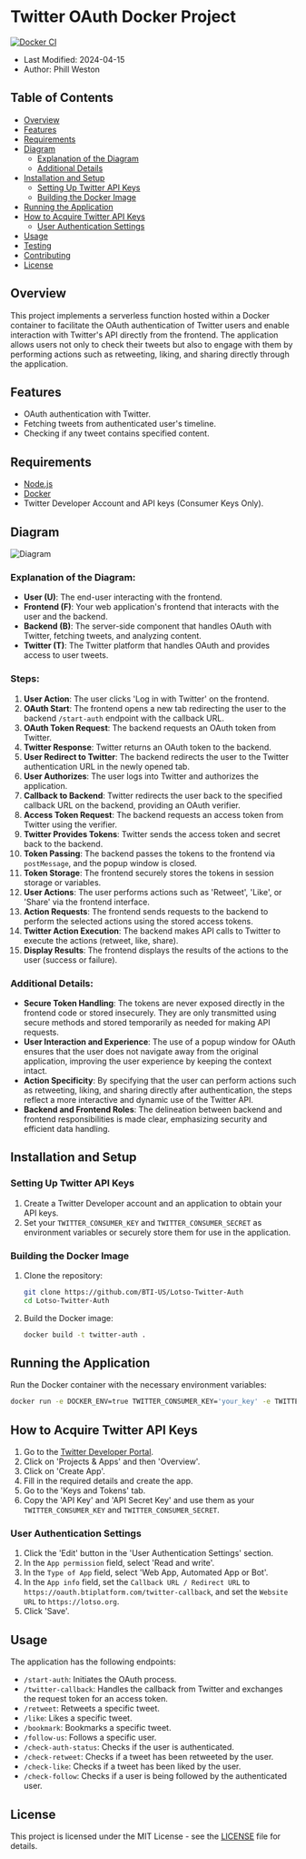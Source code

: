 # Twitter OAuth Docker Project

[![Docker CI](https://github.com/BTI-US/Lotso-Twitter-Auth/actions/workflows/docker-ci.yml/badge.svg)](https://github.com/BTI-US/Lotso-Twitter-Auth/actions/workflows/docker-ci.yml)

- Last Modified: 2024-04-15
- Author: Phill Weston

## Table of Contents

- [Overview](#overview)
- [Features](#features)
- [Requirements](#requirements)
- [Diagram](#diagram)
  - [Explanation of the Diagram](#explanation-of-the-diagram)
  - [Additional Details](#additional-details)
- [Installation and Setup](#installation-and-setup)
   - [Setting Up Twitter API Keys](#setting-up-twitter-api-keys)
   - [Building the Docker Image](#building-the-docker-image)
- [Running the Application](#running-the-application)
- [How to Acquire Twitter API Keys](#how-to-acquire-twitter-api-keys)
   - [User Authentication Settings](#user-authentication-settings)
- [Usage](#usage)
- [Testing](#testing)
- [Contributing](#contributing)
- [License](#license)

## Overview
This project implements a serverless function hosted within a Docker container to facilitate the OAuth authentication of Twitter users and enable interaction with Twitter's API directly from the frontend. The application allows users not only to check their tweets but also to engage with them by performing actions such as retweeting, liking, and sharing directly through the application.

## Features
- OAuth authentication with Twitter.
- Fetching tweets from authenticated user's timeline.
- Checking if any tweet contains specified content.

## Requirements
- [Node.js](https://nodejs.org/)
- [Docker](https://www.docker.com/)
- Twitter Developer Account and API keys (Consumer Keys Only).

## Diagram
![Diagram](https://mermaid.ink/img/pako:eNp1VE1v4kAM_StWDqWVQNw5VCrt5tSqFR83LmZiYESYyXocULfqf19PhkCANpeJ5tnPz8_WfGXGF5SNskB_a3KGXiyuGXcLB_pVyGKNrdAJzAEDzAPxLZRHKGfvhFxxC48jPEaz_RGdRXR2sCKROuHzweNjPoLn0pptgN6rX4N1oDGbNrKXAp0XArbrjYBfgaa8V-QAwdEBBJew8gzvT7VsUniuvOMRTKiwTEZAPAyDqJgBakwqYLAslyoW5pPXWPVElijGSjGLFGpXkESuPNpbwmeDVOMGiInzy9rHXqApruXOzWuFY9N3DerZ_qNOgSuiruYziaoYnpCmtyRqT2xXth3kVUNoDIWQhEMdrFtfxbcNPnUD7yCQYZKWMkn8wDYgHrA6bgjsLULlg7wpAa7pl1E-lz4QyIYaB8jpxqBY786zyAdpT6bimdpC6llQ3hgY9F75QZdgj2xxWVL4ccEmJAci6fV11-yW9NSU3nSDTL2LzZlG-WgaGXx07H7IKb0Pw1Kz9Qgx8yF53jX0wvEPYl3PXctDJ-Lk-m3e2flj_VB5F6jjeR7nGG8LaIbeNb0Rozl1KR33dEovNlQlfp7biiFwP62TAHXiD7Pnh4XL-tmOeIe20AfjK7IsMp3MjhbZSH8LWmFkzxbuW0N1an766Uw2Eq6pn9VVgdK-L-2lLrEO6S29Qc1T9P0fbnmAKw)

### Explanation of the Diagram:
- **User (U)**: The end-user interacting with the frontend.
- **Frontend (F)**: Your web application's frontend that interacts with the user and the backend.
- **Backend (B)**: The server-side component that handles OAuth with Twitter, fetching tweets, and analyzing content.
- **Twitter (T)**: The Twitter platform that handles OAuth and provides access to user tweets.

### Steps:
1. **User Action**: The user clicks 'Log in with Twitter' on the frontend.
2. **OAuth Start**: The frontend opens a new tab redirecting the user to the backend `/start-auth` endpoint with the callback URL.
3. **OAuth Token Request**: The backend requests an OAuth token from Twitter.
4. **Twitter Response**: Twitter returns an OAuth token to the backend.
5. **User Redirect to Twitter**: The backend redirects the user to the Twitter authentication URL in the newly opened tab.
6. **User Authorizes**: The user logs into Twitter and authorizes the application.
7. **Callback to Backend**: Twitter redirects the user back to the specified callback URL on the backend, providing an OAuth verifier.
8. **Access Token Request**: The backend requests an access token from Twitter using the verifier.
9. **Twitter Provides Tokens**: Twitter sends the access token and secret back to the backend.
10. **Token Passing**: The backend passes the tokens to the frontend via `postMessage`, and the popup window is closed.
11. **Token Storage**: The frontend securely stores the tokens in session storage or variables.
12. **User Actions**: The user performs actions such as 'Retweet', 'Like', or 'Share' via the frontend interface.
13. **Action Requests**: The frontend sends requests to the backend to perform the selected actions using the stored access tokens.
14. **Twitter Action Execution**: The backend makes API calls to Twitter to execute the actions (retweet, like, share).
15. **Display Results**: The frontend displays the results of the actions to the user (success or failure).

### Additional Details:
- **Secure Token Handling**: The tokens are never exposed directly in the frontend code or stored insecurely. They are only transmitted using secure methods and stored temporarily as needed for making API requests.
- **User Interaction and Experience**: The use of a popup window for OAuth ensures that the user does not navigate away from the original application, improving the user experience by keeping the context intact.
- **Action Specificity**: By specifying that the user can perform actions such as retweeting, liking, and sharing directly after authentication, the steps reflect a more interactive and dynamic use of the Twitter API.
- **Backend and Frontend Roles**: The delineation between backend and frontend responsibilities is made clear, emphasizing security and efficient data handling.

## Installation and Setup
### Setting Up Twitter API Keys
1. Create a Twitter Developer account and an application to obtain your API keys.
2. Set your `TWITTER_CONSUMER_KEY` and `TWITTER_CONSUMER_SECRET` as environment variables or securely store them for use in the application.

### Building the Docker Image
1. Clone the repository:
   ```bash
   git clone https://github.com/BTI-US/Lotso-Twitter-Auth
   cd Lotso-Twitter-Auth
   ```
2. Build the Docker image:
   ```bash
   docker build -t twitter-auth .
   ```

## Running the Application
Run the Docker container with the necessary environment variables:
```bash
docker run -e DOCKER_ENV=true TWITTER_CONSUMER_KEY='your_key' -e TWITTER_CONSUMER_SECRET='your_secret' -p 5000:5000 twitter-auth
```

## How to Acquire Twitter API Keys

1. Go to the [Twitter Developer Portal](https://developer.twitter.com/en/portal/dashboard).
2. Click on 'Projects & Apps' and then 'Overview'.
3. Click on 'Create App'.
4. Fill in the required details and create the app.
5. Go to the 'Keys and Tokens' tab.
6. Copy the 'API Key' and 'API Secret Key' and use them as your `TWITTER_CONSUMER_KEY` and `TWITTER_CONSUMER_SECRET`.

### User Authentication Settings

1. Click the 'Edit' button in the 'User Authentication Settings' section.
2. In the `App permission` field, select 'Read and write'.
3. In the `Type of App` field, select 'Web App, Automated App or Bot'.
4. In the `App info` field, set the `Callback URL / Redirect URL` to `https://oauth.btiplatform.com/twitter-callback`, and set the `Website URL` to `https://lotso.org`.
5. Click 'Save'.

## Usage
The application has the following endpoints:
- `/start-auth`: Initiates the OAuth process.
- `/twitter-callback`: Handles the callback from Twitter and exchanges the request token for an access token.
- `/retweet`: Retweets a specific tweet.
- `/like`: Likes a specific tweet.
- `/bookmark`: Bookmarks a specific tweet.
- `/follow-us`: Follows a specific user.
- `/check-auth-status`: Checks if the user is authenticated.
- `/check-retweet`: Checks if a tweet has been retweeted by the user.
- `/check-like`: Checks if a tweet has been liked by the user.
- `/check-follow`: Checks if a user is being followed by the authenticated user.

## License
This project is licensed under the MIT License - see the [LICENSE](LICENSE) file for details.